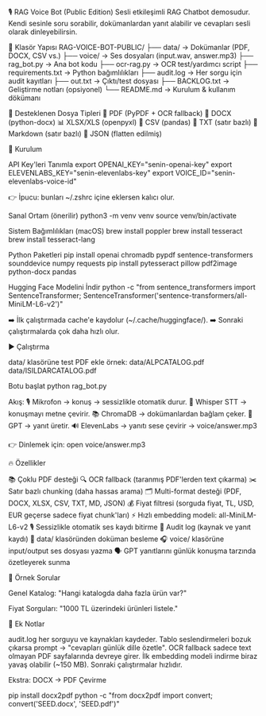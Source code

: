 🎙️ RAG Voice Bot (Public Edition) Sesli etkileşimli RAG Chatbot
demosudur. Kendi sesinle soru sorabilir, dokümanlardan yanıt alabilir ve
cevapları sesli olarak dinleyebilirsin.

📂 Klasör Yapısı RAG-VOICE-BOT-PUBLIC/ ├── data/ -\> Dokümanlar (PDF,
DOCX, CSV vs.) ├── voice/ -\> Ses dosyaları (input.wav, answer.mp3) ├──
rag_bot.py -\> Ana bot kodu ├── ocr-rag.py -\> OCR test/yardımcı script
├── requirements.txt -\> Python bağımlılıkları ├── audit.log -\> Her
sorgu için audit kayıtları ├── out.txt -\> Çıktı/test dosyası ├──
BACKLOG.txt -\> Geliştirme notları (opsiyonel) └── README.md -\> Kurulum
& kullanım dökümanı

📑 Desteklenen Dosya Tipleri 📄 PDF (PyPDF + OCR fallback) 📘 DOCX
(python-docx) 📊 XLSX/XLS (openpyxl) 📑 CSV (pandas) 📄 TXT (satır
bazlı) 📝 Markdown (satır bazlı) 🔧 JSON (flatten edilmiş)

🚀 Kurulum

API Key'leri Tanımla export OPENAI_KEY="senin-openai-key" export
ELEVENLABS_KEY="senin-elevenlabs-key" export
VOICE_ID="senin-elevenlabs-voice-id"

👉 İpucu: bunları \~/.zshrc içine eklersen kalıcı olur.

Sanal Ortam (önerilir) python3 -m venv venv source venv/bin/activate

Sistem Bağımlılıkları (macOS) brew install poppler brew install
tesseract brew install tesseract-lang

Python Paketleri pip install openai chromadb pypdf sentence-transformers
sounddevice numpy requests pip install pytesseract pillow pdf2image
python-docx pandas

Hugging Face Modelini İndir python -c "from sentence_transformers import
SentenceTransformer;
SentenceTransformer('sentence-transformers/all-MiniLM-L6-v2')"

➡️ İlk çalıştırmada cache'e kaydolur (\~/.cache/huggingface/). ➡️
Sonraki çalıştırmalarda çok daha hızlı olur.

▶️ Çalıştırma

data/ klasörüne test PDF ekle örnek: data/ALPCATALOG.pdf
data/ISILDARCATALOG.pdf

Botu başlat python rag_bot.py

Akış: 🎙️ Mikrofon → konuş → sessizlikle otomatik durur. 📝 Whisper STT →
konuşmayı metne çevirir. 📚 ChromaDB → dokümanlardan bağlam çeker. 🤖
GPT → yanıt üretir. 🔊 ElevenLabs → yanıtı sese çevirir →
voice/answer.mp3

👉 Dinlemek için: open voice/answer.mp3

🔥 Özellikler

📚 Çoklu PDF desteği 🔍 OCR fallback (taranmış PDF'lerden text çıkarma)
✂️ Satır bazlı chunking (daha hassas arama) 🗂️ Multi-format desteği
(PDF, DOCX, XLSX, CSV, TXT, MD, JSON) 💰 Fiyat filtresi (sorguda fiyat,
TL, USD, EUR geçerse sadece fiyat chunk'ları) ⚡ Hızlı embedding modeli:
all-MiniLM-L6-v2 🎙️ Sessizlikle otomatik ses kaydı bitirme 📜 Audit log
(kaynak ve yanıt kaydı) 📂 data/ klasöründen doküman besleme 🎧 voice/
klasörüne input/output ses dosyası yazma 🗣️ GPT yanıtlarını günlük
konuşma tarzında özetleyerek sunma

🔎 Örnek Sorular

Genel Katalog: "Hangi katalogda daha fazla ürün var?"

Fiyat Sorguları: "1000 TL üzerindeki ürünleri listele."

📌 Ek Notlar

audit.log her sorguyu ve kaynakları kaydeder. Tablo seslendirmeleri
bozuk çıkarsa prompt → "cevapları günlük dille özetle". OCR fallback
sadece text olmayan PDF sayfalarında devreye girer. İlk embedding modeli
indirme biraz yavaş olabilir (\~150 MB). Sonraki çalıştırmalar hızlıdır.

Ekstra: DOCX → PDF Çevirme

pip install docx2pdf python -c "from docx2pdf import convert;
convert('SEED.docx', 'SEED.pdf')"
